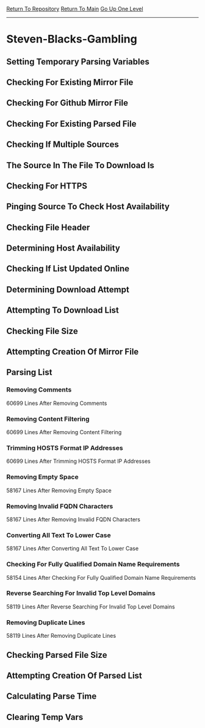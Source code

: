 [Return To Repository](https://github.com/deathbybandaid/piholeparser/)
[Return To Main](https://github.com/deathbybandaid/piholeparser/blob/master/RecentRunLogs/Mainlog.md)
[Go Up One Level](https://github.com/deathbybandaid/piholeparser/blob/master/RecentRunLogs/TopLevelScripts/30-Processing-External-Blacklists.md)
____________________________________
# Steven-Blacks-Gambling
## Setting Temporary Parsing Variables
## Checking For Existing Mirror File
## Checking For Github Mirror File
## Checking For Existing Parsed File
## Checking If Multiple Sources
## The Source In The File To Download Is
## Checking For HTTPS
## Pinging Source To Check Host Availability
## Checking File Header
## Determining Host Availability
## Checking If List Updated Online
## Determining Download Attempt
## Attempting To Download List
## Checking File Size
## Attempting Creation Of Mirror File
## Parsing List
### Removing Comments
60699 Lines After Removing Comments
### Removing Content Filtering
60699 Lines After Removing Content Filtering
### Trimming HOSTS Format IP Addresses
60699 Lines After Trimming HOSTS Format IP Addresses
### Removing Empty Space
58167 Lines After Removing Empty Space
### Removing Invalid FQDN Characters
58167 Lines After Removing Invalid FQDN Characters
### Converting All Text To Lower Case
58167 Lines After Converting All Text To Lower Case
### Checking For Fully Qualified Domain Name Requirements
58154 Lines After Checking For Fully Qualified Domain Name Requirements
### Reverse Searching For Invalid Top Level Domains
58119 Lines After Reverse Searching For Invalid Top Level Domains
### Removing Duplicate Lines
58119 Lines After Removing Duplicate Lines
## Checking Parsed File Size
## Attempting Creation Of Parsed List
## Calculating Parse Time
## Clearing Temp Vars

